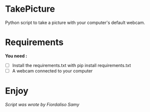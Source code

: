# TakePicture

Python script to take a picture with your computer's default webcam.

# Requirements

**You need :**

- [ ] Install the requirements.txt with pip install requirements.txt
- [ ] A webcam connected to your computer

# Enjoy

_Script was wrote by Fiordaliso Samy_

